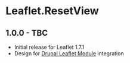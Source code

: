 # Leaflet.ResetView

## 1.0.0 - TBC

  - Initial release for Leaflet 1.7.1
  - Design for [Drupal Leaflet Module](https://www.drupal.org/project/leaflet) integration
